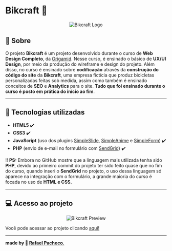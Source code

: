 # Bikcraft :bicyclist:

<p align="center">
  <img src="https://i.imgur.com/YfSacO7.png" alt="Bikcraft Logo"/>
</p>


## :book: Sobre

 O projeto **Bikcraft** é um projeto desenvolvido durante o curso de **Web Design Completo**, da [Origamid](https://www.origamid.com/). Nesse curso, é ensinado o básico de **UX/UI Design**, por meio da produção do wireframe e design do projeto. Além disso, no curso é ensinado sobre **codificação** através da **construção do código do site** da **Bikcraft**, uma empresa fictícia que produz bicicletas personalizadas feitas sob medida, assim como também é ensinado conceitos de **SEO** e **Analytics** para o site. **Tudo que foi ensinado durante o curso é posto em prática do início ao fim**.

---

## :rocket: Tecnologias utilizadas

- **HTML5** :heavy_check_mark:
- **CSS3** :heavy_check_mark:
- **JavaScript** (uso dos plugins [SimpleSlide](https://github.com/origamid/simple-slide), [SimpleAnime](https://github.com/origamid/simple-anime) e [SimpleForm](https://github.com/origamid/simple-form)) :heavy_check_mark:
- **PHP** (envio de e-mail no formulário com [SendGrid](https://sendgrid.com/)) :heavy_check_mark:

:bangbang: **PS:** Embora no GitHub mostre que a linguagem mais utilizada tenha sido **PHP**, devido ao primeiro commit do projeto ter sido feito quase que no fim do curso, quando inseri o **SendGrid** no projeto, o uso dessa linguagem só aparece na integração com o formulário, a grande maioria do curso é focada no uso de **HTML e CSS.**

---

## :computer: Acesso ao projeto

<p align="center">
  <img src="https://i.imgur.com/Kckt4kp.png" alt="Bikcraft Preview"/>
</p>

Você pode acessar ao projeto clicando [aqui!](https://rafaelhmp.github.io/bikcraft/)

---

**made by :rocket: [Rafael Pacheco.](https://github.com/rafaelhmp)**
